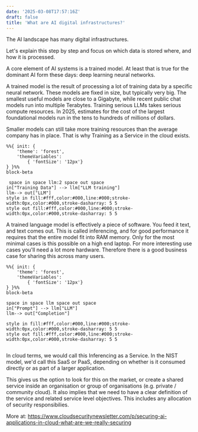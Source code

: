 ```yaml
---
date: '2025-03-08T17:57:16Z'
draft: false
title: 'What are AI digital infrastructures?'
---
```


The AI landscape has many digital infrastructures.

Let's explain this step by step and focus on which data is stored where, and how it is processed.

A core element of AI systems is a trained model. At least that is true for the dominant AI form these days: deep learning neural networks.

A trained model is the result of processing a lot of training data by a specific neural network. These models are fixed in size, but typically very big. The smallest useful models are close to a Gigabyte, while recent public chat models run into multiple Terabytes. Training serious LLMs takes serious compute resources. In 2025, estimates for the cost of the largest foundational models run in the tens to hundreds of millions of dollars.

Smaller models can still take more training resources than the average company has in place.
That is why Training as a Service in the cloud exists.

```mermaid
%%{ init: {
    'theme': 'forest',
    'themeVariables':
        { 'fontSize': '12px'}
} }%%
block-beta

 space in space llm:2 space out space 
in["Training Data"] --> llm["LLM training"]
llm--> out["LLM"]
style in fill:#fff,color:#000,line:#000;stroke-width:0px,color:#000,stroke-dasharray: 5 5
style out fill:#fff,color:#000,line:#000;stroke-width:0px,color:#000,stroke-dasharray: 5 5
```

A trained language model is effectively a piece of software. You feed it text, and text comes out. This is called inferencing, and for good performance it requires that the entire model fit into RAM memory. Only for the most minimal cases is this possible on a high end laptop. For more interesting use cases you'll need a lot more hardware. Therefore there is a good business case for sharing this across many users.

```mermaid
%%{ init: {
    'theme': 'forest',
    'themeVariables':
        { 'fontSize': '12px'}
} }%%
block-beta

space in space llm space out space
in["Prompt"] --> llm["LLM"]
llm--> out["Completion"]

style in fill:#fff,color:#000,line:#000;stroke-width:0px,color:#000,stroke-dasharray: 5 5
style out fill:#fff,color:#000,line:#000;stroke-width:0px,color:#000,stroke-dasharray: 5 5
   
```

In cloud terms, we would call this Inferencing as a Service. In the NIST model, we'd call this SaaS or PaaS, depending on whether is it consumed directly or as part of a larger application.

This gives us the option to look for this on the market, or create a shared service inside an organisation or group of organisations (e.g. private / community cloud). It also implies that we need to have a clear definition of the service and related service level objectives. This includes any allocation of security responsibilies.

More at: <https://www.cloudsecuritynewsletter.com/p/securing-ai-applications-in-cloud-what-are-we-really-securing>
